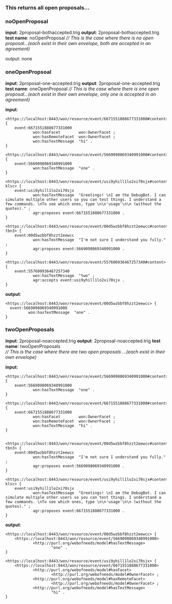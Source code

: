 ### This returns all open proposals...

### noOpenProposal
**input**: 2proposal-bothaccepted.trig
**output**: 2proposal-bothaccepted.trig
**test name**: noOpenProposal
*// This is the case where there is no open proposal...(each exist in their own envelope, both are accepted in an agreement)*
 
 output: none
 
 ### oneOpenPropsoal
**input**: 2proposal-one-accepted.trig
**output**: 2proposal-one-accepted.trig
**test name**:  oneOpenPropsoal
*// This is the case where there is one open proposal...(each exist in their own envelope, only one is accepted in an agreement)*

**input**:

```
<https://localhost:8443/won/resource/event/6671551888677331000#content> {
    event:6671551888677331000
            won:hasFacet        won:OwnerFacet ;
            won:hasRemoteFacet  won:OwnerFacet ;
            won:hasTextMessage  "hi" .
}

<https://localhost:8443/won/resource/event/5669098069340991000#content> {
    event:5669098069340991000
            won:hasTextMessage  "one" .
}

<https://localhost:8443/won/resource/event/usi9yhill1lo2xi70sjx#content-klsc> {
    event:usi9yhill1lo2xi70sjx
            won:hasTextMessage  "Greetings! \nI am the DebugBot. I can simulate multiple other users so you can test things. I understand a few commands. \nTo see which ones, type \n\n'usage'\n\n (without the quotes)." ;
            agr:proposes event:6671551888677331000 .
}

<https://localhost:8443/won/resource/event/00d5wzbbf8hzzt2eewcc#content-tbn3> {
    event:00d5wzbbf8hzzt2eewcc
            won:hasTextMessage  "I'm not sure I understand you fully." ;
            agr:proposes event:5669098069340991000 .
}

<https://localhost:8443/won/resource/event/557600936467257340#content> {
    event:557600936467257340
            won:hasTextMessage  "two" ;
            agr:accepts event:usi9yhill1lo2xi70sjx .
}
```

**output**:  

  ```
  <https://localhost:8443/won/resource/event/00d5wzbbf8hzzt2eewcc> {
    event:5669098069340991000
            won:hasTextMessage  "one" .
}
 ```

### twoOpenProposals  
**input**: 2proposal-noaccepted.trig
**output**: 2proposal-noaccepted.trig
**test name**: twoOpenProposals   
*// This is the case where there are two open proposals ...(each exist in their own envelope)*

**input**:

```
<https://localhost:8443/won/resource/event/5669098069340991000#content> {
    event:5669098069340991000
            won:hasTextMessage  "one" .
}

<https://localhost:8443/won/resource/event/6671551888677331000#content> {
    event:6671551888677331000
            won:hasFacet        won:OwnerFacet ;
            won:hasRemoteFacet  won:OwnerFacet ;
            won:hasTextMessage  "hi" .
}


<https://localhost:8443/won/resource/event/00d5wzbbf8hzzt2eewcc#content-tbn3> {
    event:00d5wzbbf8hzzt2eewcc
            won:hasTextMessage  "I'm not sure I understand you fully." ;
            agr:proposes event:5669098069340991000 .
}

<https://localhost:8443/won/resource/event/usi9yhill1lo2xi70sjx#content-klsc> {
    event:usi9yhill1lo2xi70sjx
            won:hasTextMessage  "Greetings! \nI am the DebugBot. I can simulate multiple other users so you can test things. I understand a few commands. \nTo see which ones, type \n\n'usage'\n\n (without the quotes)." ;
            agr:proposes event:6671551888677331000 .
}
```

**output**: 

```
<https://localhost:8443/won/resource/event/00d5wzbbf8hzzt2eewcc> {
    <https://localhost:8443/won/resource/event/5669098069340991000>
            <http://purl.org/webofneeds/model#hasTextMessage>
                    "one" .
}

<https://localhost:8443/won/resource/event/usi9yhill1lo2xi70sjx> {
    <https://localhost:8443/won/resource/event/6671551888677331000>
            <http://purl.org/webofneeds/model#hasFacet>
                    <http://purl.org/webofneeds/model#OwnerFacet> ;
            <http://purl.org/webofneeds/model#hasRemoteFacet>
                    <http://purl.org/webofneeds/model#OwnerFacet> ;
            <http://purl.org/webofneeds/model#hasTextMessage>
                    "hi" .
}
```
